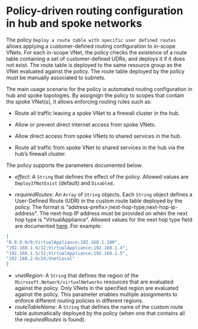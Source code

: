 # Policy-driven routing configuration in hub and spoke networks
The policy `Deploy a route table with specific user defined routes` allows applying a customer-defined routing configuration to in-scope VNets. For each in-scope VNet, the policy checks the existence of a route table containing a set of customer-defined UDRs; and deploys it if it does not exist. The route table is deployed to the same resource group as the VNet evaluated against the policy. The route table deployed by the policy must be manually associated to subnets.

The main usage scenario for the policy is automated routing configuration in hub and spoke topologies. By assignign the policy to scopes that contain the spoke VNet(s), it allows enforcing routing rules such as:

- Route all traffic leaving a spoke VNet to a firewall cluster in the hub.

- Allow or prevent direct internet access from spoke VNets.

- Allow direct access from spoke VNets to shared services in the hub.

- Route all traffic from spoke VNet to shared services in the hub via the hub’s firewall cluster.

The policy supports the parameters documented below.
- *effect*: A `String` that defines the effect of the policy. Allowed values are `DeployIfNotExist` (default) and `Disabled`.

- *requiredRoutes*: An `Array` of `String` objects. Each `String` object defines a User-Defined Route (UDR) in the custom route table deployed by the policy. The format is "address-prefix>;next-hop-type;next-hop-ip-address". The next-hop IP address must be provided on when the next hop type is "VirtualAppliance". Allowed values for the next hop type field are documented [here](https://docs.microsoft.com/en-us/azure/virtual-network/virtual-networks-udr-overview#next-hop-types-across-azure-tools). For example:  

```json
[
"0.0.0.0/0;VirtualAppliance;192.168.1.100", 
"192.168.1.4/32;VirtualAppliance;192.168.1.4",
"192.168.1.5/32;VirtualAppliance;192.168.1.5",
"192.168.2.0/24;VnetLocal"
]
```
- *vnetRegion*: A `String` that defines the region of the `Microsoft.Network/virtualNetworks` resources that are evaluated against the policy. Only VNets in the specified region are evaluated against the policy. This parameter enables multiple assignments to enforce different routing policies in different regions.
- *routeTableName*: A `String` that defines the name of the custom route table automatically deployed by the policy (when one that contains all the *requiredRoutes* is found). 